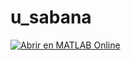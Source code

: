 # u_sabana
[![Abrir en MATLAB Online](https://www.mathworks.com/images/responsive/global/open-in-matlab-online.svg)]( <[https://drive.mathworks.com/sharing/fa434f25-c084-4c27-accb-a9e25b2fbc64]> )
